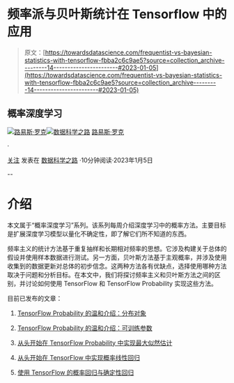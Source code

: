 # 频率派与贝叶斯统计在 Tensorflow 中的应用

> 原文：[https://towardsdatascience.com/frequentist-vs-bayesian-statistics-with-tensorflow-fbba2c6c9ae5?source=collection_archive---------14-----------------------#2023-01-05](https://towardsdatascience.com/frequentist-vs-bayesian-statistics-with-tensorflow-fbba2c6c9ae5?source=collection_archive---------14-----------------------#2023-01-05)

## 概率深度学习

[](https://medium.com/@luisroque?source=post_page-----fbba2c6c9ae5--------------------------------)[![路易斯·罗克](../Images/e281d470b403375ba3c6f521b1ccf915.png)](https://medium.com/@luisroque?source=post_page-----fbba2c6c9ae5--------------------------------)[](https://towardsdatascience.com/?source=post_page-----fbba2c6c9ae5--------------------------------)[![数据科学之路](../Images/a6ff2676ffcc0c7aad8aaf1d79379785.png)](https://towardsdatascience.com/?source=post_page-----fbba2c6c9ae5--------------------------------) [路易斯·罗克](https://medium.com/@luisroque?source=post_page-----fbba2c6c9ae5--------------------------------)

·

[关注](https://medium.com/m/signin?actionUrl=https%3A%2F%2Fmedium.com%2F_%2Fsubscribe%2Fuser%2F2195f049db86&operation=register&redirect=https%3A%2F%2Ftowardsdatascience.com%2Ffrequentist-vs-bayesian-statistics-with-tensorflow-fbba2c6c9ae5&user=Lu%C3%ADs+Roque&userId=2195f049db86&source=post_page-2195f049db86----fbba2c6c9ae5---------------------post_header-----------) 发表在 [数据科学之路](https://towardsdatascience.com/?source=post_page-----fbba2c6c9ae5--------------------------------) ·10分钟阅读·2023年1月5日[](https://medium.com/m/signin?actionUrl=https%3A%2F%2Fmedium.com%2F_%2Fvote%2Ftowards-data-science%2Ffbba2c6c9ae5&operation=register&redirect=https%3A%2F%2Ftowardsdatascience.com%2Ffrequentist-vs-bayesian-statistics-with-tensorflow-fbba2c6c9ae5&user=Lu%C3%ADs+Roque&userId=2195f049db86&source=-----fbba2c6c9ae5---------------------clap_footer-----------)

--

[](https://medium.com/m/signin?actionUrl=https%3A%2F%2Fmedium.com%2F_%2Fbookmark%2Fp%2Ffbba2c6c9ae5&operation=register&redirect=https%3A%2F%2Ftowardsdatascience.com%2Ffrequentist-vs-bayesian-statistics-with-tensorflow-fbba2c6c9ae5&source=-----fbba2c6c9ae5---------------------bookmark_footer-----------)

# 介绍

本文属于“概率深度学习”系列。该系列每周介绍深度学习中的概率方法。主要目标是扩展深度学习模型以量化不确定性，即了解它们所不知道的东西。

频率主义的统计方法基于重复抽样和长期相对频率的思想。它涉及构建关于总体的假设并使用样本数据进行测试。另一方面，贝叶斯方法基于主观概率，并涉及使用收集到的数据更新对总体的初步信念。这两种方法各有优缺点，选择使用哪种方法取决于问题和分析目标。在本文中，我们将探讨频率主义和贝叶斯方法之间的区别，并讨论如何使用 TensorFlow 和 TensorFlow Probability 实现这些方法。

目前已发布的文章：

1.  [TensorFlow Probability 的温和介绍：分布对象](https://medium.com/towards-data-science/gentle-introduction-to-tensorflow-probability-distribution-objects-1bb6165abee1)

1.  [TensorFlow Probability 的温和介绍：可训练参数](https://medium.com/towards-data-science/gentle-introduction-to-tensorflow-probability-trainable-parameters-5098ea4fed15)

1.  [从头开始在 TensorFlow Probability 中实现最大似然估计](/maximum-likelihood-estimation-from-scratch-in-tensorflow-probability-2fc0eefdbfc2)

1.  [从头开始在 TensorFlow 中实现概率线性回归](/probabilistic-linear-regression-from-scratch-in-tensorflow-2eb633fffc00)

1.  [使用 TensorFlow 的概率回归与确定性回归](https://medium.com/towards-data-science/probabilistic-vs-deterministic-regression-with-tensorflow-85ef791beeef)
